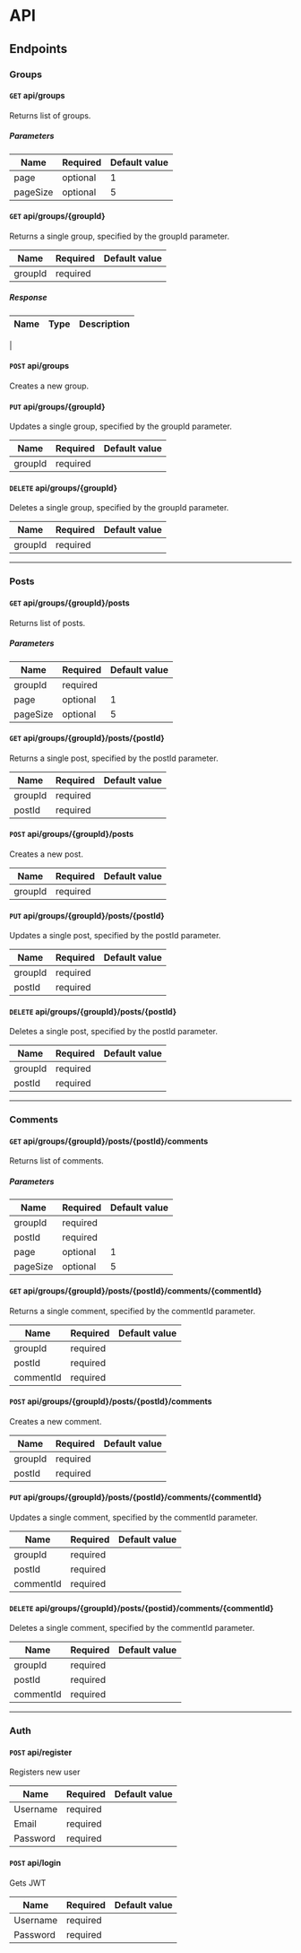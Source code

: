 # API

## Endpoints

### Groups

#### `GET` api/groups

Returns list of groups.

##### Parameters

| Name     | Required | Default value |
|----------|----------|---------------|
| page     | optional | 1             |
| pageSize | optional | 5             |

#### `GET` api/groups/{groupId}

Returns a single group, specified by the groupId parameter.

| Name    | Required | Default value |
|---------|----------|---------------|
| groupId | required |               |

##### Response

| Name | Type | Description |
|------|------|-------------|
| 

#### `POST` api/groups

Creates a new group.

#### `PUT` api/groups/{groupId}

Updates a single group, specified by the groupId parameter.

| Name    | Required | Default value |
|---------|----------|---------------|
| groupId | required |               |



#### `DELETE` api/groups/{groupId}

Deletes a single group, specified by the groupId parameter.

| Name    | Required | Default value |
|---------|----------|---------------|
| groupId | required |               |

---

### Posts

#### `GET` api/groups/{groupId}/posts

Returns list of posts.

##### Parameters

| Name     | Required | Default value |
|----------|----------|---------------|
| groupId  | required |               |
| page     | optional | 1             |
| pageSize | optional | 5             |

#### `GET` api/groups/{groupId}/posts/{postId}

Returns a single post, specified by the postId parameter.

| Name    | Required | Default value |
|---------|----------|---------------|
| groupId | required |               |
| postId  | required |               |

#### `POST` api/groups/{groupId}/posts

Creates a new post.

| Name    | Required | Default value |
|---------|----------|---------------|
| groupId | required |               |

#### `PUT` api/groups/{groupId}/posts/{postId}

Updates a single post, specified by the postId parameter.

| Name    | Required | Default value |
|---------|----------|---------------|
| groupId | required |               |
| postId  | required |               |

#### `DELETE` api/groups/{groupId}/posts/{postId}

Deletes a single post, specified by the postId parameter.

| Name    | Required | Default value |
|---------|----------|---------------|
| groupId | required |               |
| postId  | required |               |

---

### Comments

#### `GET` api/groups/{groupId}/posts/{postId}/comments

Returns list of comments.

##### Parameters

| Name     | Required | Default value |
|----------|----------|---------------|
| groupId  | required |               |
| postId   | required |               |
| page     | optional | 1             |
| pageSize | optional | 5             |

#### `GET` api/groups/{groupId}/posts/{postId}/comments/{commentId}

Returns a single comment, specified by the commentId parameter.

| Name      | Required | Default value |
|-----------|----------|---------------|
| groupId   | required |               |
| postId    | required |               |
| commentId | required |               |

#### `POST` api/groups/{groupId}/posts/{postId}/comments

Creates a new comment.

| Name    | Required | Default value |
|---------|----------|---------------|
| groupId | required |               |
| postId  | required |               |

#### `PUT` api/groups/{groupId}/posts/{postId}/comments/{commentId}

Updates a single comment, specified by the commentId parameter.

| Name      | Required | Default value |
|-----------|----------|---------------|
| groupId   | required |               |
| postId    | required |               |
| commentId | required |               |

#### `DELETE` api/groups/{groupId}/posts/{postid}/comments/{commentId}

Deletes a single comment, specified by the commentId parameter.

| Name      | Required | Default value |
|-----------|----------|---------------|
| groupId   | required |               |
| postId    | required |               |
| commentId | required |               |

---

### Auth

#### `POST` api/register

Registers new user

| Name     | Required | Default value |
|----------|----------|---------------|
| Username | required |               |
| Email    | required |               |
| Password | required |               |

#### `POST` api/login

Gets JWT

| Name     | Required | Default value |
|----------|----------|---------------|
| Username | required |               |
| Password | required |               |